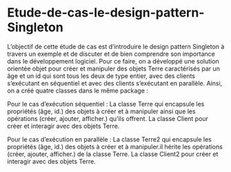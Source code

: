 # Etude-de-cas-le-design-pattern-Singleton
L’objectif de cette étude de cas est d’introduire le design pattern Singleton à travers un exemple et de discuter et de bien comprendre son importance dans le développement logiciel. Pour ce faire, on a développé une solution orientée objet pour créer et manipuler des objets Terre caractérisés par un âge et un id qui sont tous les deux de type entier, avec des clients s’exécutant en séquentiel et avec des clients s’exécutant en parallèle. Ainsi, on a créé quatre classes dans le même package :

Pour le cas d’exécution séquentiel :
La classe Terre qui encapsule les propriétés (âge, id.) des objets à  créer et à manipuler ainsi que les opérations (créer, ajouter, afficher.) qu’ils offrent.
La classe Client pour créer et interagir avec des objets Terre.

Pour le cas d’exécution en parallèle :
La classe Terre2 qui encapsule les propriétés (âge, id.) des objets à  créer et à manipuler.il hérite les opérations (créer, ajouter, afficher.) de la classe Terre.
La classe Client2 pour créer et interagir avec des objets Terre.
